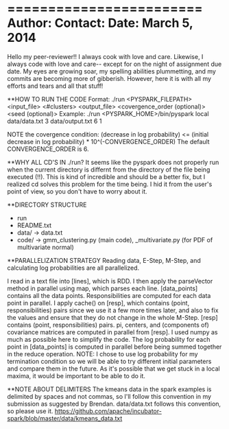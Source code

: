 ========================
Author: 
Contact: 
Date: March 5, 2014
========================


Hello my peer-reviewer!!
I always cook with love and care.  Likewise, I always code with love and care-- except for on the night of assignment due date.  My eyes are growing soar, my spelling abilities plummetting, and my commits are becoming more of gibberish.
However, here it is with all my efforts and tears and all that stuff!


**HOW TO RUN THE CODE
Format: ./run <PYSPARK_FILEPATH> <master> <input_file> <#clusters> <output_file> <covergence_order (optional)> <seed (optional)>
Example: ./run <PYSPARK_HOME>/bin/pyspark local data/data.txt 3 data/output.txt 6 1

NOTE the covergence condition: (decrease in log probability) <= (initial decrease in log probability) * 10^(-CONVERGENCE_ORDER)
The default CONVERGENCE_ORDER is 6.

**WHY ALL CD'S IN ./run?
It seems like the pyspark does not properly run when the current directory is differnt from the directory of the file being executed (!!).  This is kind of incredible and should be a better fix, but I realized cd solves this problem for the time being.  I hid it from the user's point of view, so you don't have to worry about it.


**DIRECTORY STRUCTURE
- run
- README.txt 
- data/ -> data.txt
- code/ -> gmm_clustering.py (main code), _multivariate.py (for PDF of multivariate normal)


**PARALLELIZATION STRATEGY
Reading data, E-Step, M-Step, and calculating log probabilities are all parallelized.

<Reading Data>
I read in a text file into [lines], which is RDD.  I then apply the parseVector method in parallel using map, which parses each line.

<E-Step>
[data_points] contains all the data points.  Responsibilities are computed for each data point in parallel.  I apply cache() on [resp], which contains (point, responsibilities) pairs since we use it a few more times later, and also to fix the values and ensure that they do not change in the whole M-Step.

<M-Step>
[resp] contains (point, responsibilities) pairs. pi, centers, and (components of) covariance matrices are computed in parallel from [resp].  I used numpy as much as possible here to simplify the code.

<Log probabilities>
The log probability for each point in [data_points] is computed in parallel before being summed together in the reduce operation.
NOTE: I chose to use log probability for my termination condition so we will be able to try different initial parameters and compare them in the future.  As it's possible that we get stuck in a local maxima, it would be important to be able to do it.


**NOTE ABOUT DELIMITERS
The kmeans data in the spark examples is delimited by spaces and not commas, so I'll follow this convention in my submission as suggested by Brendan.  data/data.txt follows this convention, so please use it.
https://github.com/apache/incubator-spark/blob/master/data/kmeans_data.txt
